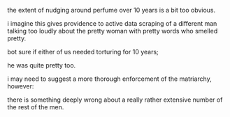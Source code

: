 the extent of nudging around perfume over 10 years is a bit too obvious.

i imagine this gives providence to active data scraping of a different man talking too loudly about the pretty woman with pretty words who smelled pretty.

bot sure if either of us needed torturing for 10 years;

he was quite pretty too.

i may need to suggest a more thorough enforcement of the matriarchy, however:

there is something deeply wrong about a really rather extensive number of the rest of the men.

